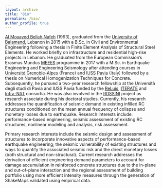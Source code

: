 ```yaml
---
layout: archive
title: "Bio"
permalink: /bio/
author_profile: true
---
```


[Al Mouayed Bellah Nafeh](https://www.linkedin.com/in/al-mouayed-bellah-nafeh/) (1993), graduated from the [University of Balamand](https://www.balamand.edu.lb/home/Pages/default.aspx), Lebanon in 2015 with a B.Sc. in Civil and Environmental Engineering following a thesis in Finite Element Analysis of Structural Steel Elements. He worked briefly on infrastructure and residential high-rise projects in Lebanon. He graduated from the European Commission’s Erasmus Mundus [MEEES](https://www.preventionweb.net/resource/erasmus-master-earthquake-engineering-and/or-engineering-seismology-meees) programme in 2017 with a M.Sc. in Earthquake Engineering and Engineering Seismology after attending courses in [Université Grenoble-Alpes](https://www.univ-grenoble-alpes.fr/) (France) and [IUSS Pavia](https://www.iusspavia.it/it) (Italy) followed by a thesis on Numerical Homogenization Techniques for Concrete. Subsequently, he pursued a two-year research fellowship at the Università degli studi di Pavia and IUSS Pavia funded by the [ReLuis](https://www.reluis.it/en/), [ITERATE](https://civil-protection-humanitarian-aid.ec.europa.eu/funding-evaluations/financing-civil-protection/prevention-and-preparedness-projects-civil-protection/overview-past-track-i-and-track-ii-projects/improved-tools-disaster-risk-mitigation-algeria-iterate_en) and [Infra-NAT](https://www.eucentre.it/progetto-infra-nat/) consortia. He was also involved in the [ROSSINI](https://progetto-rossini.it/) project as research associate during his doctoral studies. Currently, his research addresses the quantification of seismic demand in existing infilled RC structures conditioned on the mean annual frequency of collapse and monetary losses due to earthquake. Research interests include: performance-based engineering, seismic assessment of existing RC structures, nonlinear modeling and analysis, risk assessment.

Primary research interests include the seismic design and assessment of structures to incorporate innovative aspects of performance-based earthquake engineering; the seismic vulnerability of existing structures and ways to quantify the associated seismic risk and the direct monetary losses (both structural and non-structural). Current research addresses the derivation of efficient engineering demand parameters to account for damage accumulation in reinforced concrete structures due to the in-plane and out-of-plane interaction and the regional assessment of building portfolio using more efficient intensity measures through the generation of ShakeMaps validated using empirical data.
